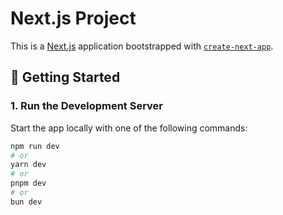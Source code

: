 # Next.js Project
This is a [Next.js](https://nextjs.org) application bootstrapped with [`create-next-app`](https://nextjs.org/docs/pages/api-reference/create-next-app).

## 🚀 Getting Started
### 1. Run the Development Server
Start the app locally with one of the following commands:
```bash
npm run dev
# or
yarn dev
# or
pnpm dev
# or
bun dev